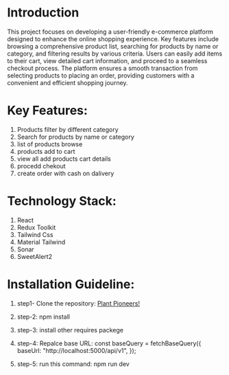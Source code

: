 # Introduction

This project focuses on developing a user-friendly e-commerce platform designed to enhance the online shopping experience. Key features include browsing a comprehensive product list, searching for products by name or category, and filtering results by various criteria. Users can easily add items to their cart, view detailed cart information, and proceed to a seamless checkout process. The platform ensures a smooth transaction from selecting products to placing an order, providing customers with a convenient and efficient shopping journey.

# Key Features:

1.  Products filter by different category
2.  Search for products by name or category
3.  list of products browse
4.  products add to cart
5.  view all add products cart details
6.  procedd chekout
7.  create order with cash on dalivery

# Technology Stack:

1.  React
2.  Redux Toolkit
3.  Tailwind Css
4.  Material Tailwind
5.  Sonar
6.  SweetAlert2

# Installation Guideline:

1.  step1- Clone the repository:
    [Plant Pioneers!](https://github.com/Azmal7374/Plant-Pioneers-Client)
2.  step-2: npm install
3.  step-3: install other requires packege
4.  step-4: Repalce base URL:
    const baseQuery = fetchBaseQuery({
    baseUrl: "http://localhost:5000/api/v1",
    });

5. step-5: run this command: npm run dev


